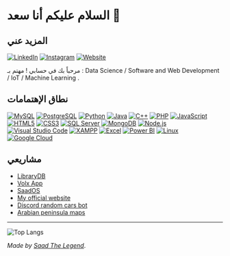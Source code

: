 # السلام عليكم أنا سعد 👋

## المزيد عني
[![LinkedIn](https://img.shields.io/badge/LinkedIn-%230077B5.svg?style=for-the-badge&logo=linkedin&logoColor=white)](https://www.linkedin.com/in/saadalmalki711/)
[![Instagram](https://img.shields.io/badge/Instagram-%23E4405F.svg?style=for-the-badge&logo=instagram&logoColor=white)](https://www.instagram.com/creator_sai711)
[![Website](https://img.shields.io/badge/Website-%2312100E.svg?style=for-the-badge&logo=google-chrome&logoColor=white)](https://saadthelegend.com)


مرحباً بك في حسابي ! مهتم بـ :
Data Science / Software and Web Development / IoT / Machine Learning .

## نطاق الإهتمامات

[![MySQL](https://img.shields.io/badge/-MySQL-005C84?style=flat-square&logo=mysql&logoColor=white)](https://www.mysql.com/)
[![PostgreSQL](https://img.shields.io/badge/-PostgreSQL-4169E1?style=flat-square&logo=postgresql&logoColor=white)](https://www.postgresql.org/)
[![Python](https://img.shields.io/badge/-Python-3776AB?style=flat-square&logo=python&logoColor=white)](https://www.python.org/)
[![Java](https://img.shields.io/badge/-Java-007396?style=flat-square&logo=java&logoColor=white)](https://www.java.com/)
[![C++](https://img.shields.io/badge/-C++-00599C?style=flat-square&logo=c%2B%2B&logoColor=white)](https://isocpp.org/)
[![PHP](https://img.shields.io/badge/PHP-777BB4?style=for-the-badge&logo=php&logoColor=white)](https://www.php.net/)
[![JavaScript](https://img.shields.io/badge/-JavaScript-F7DF1E?style=flat-square&logo=javascript&logoColor=black)](https://www.javascript.com/)
[![HTML5](https://img.shields.io/badge/-HTML5-E34F26?style=flat-square&logo=html5&logoColor=white)](https://developer.mozilla.org/en-US/docs/Web/Guide/HTML/HTML5)
[![CSS3](https://img.shields.io/badge/-CSS3-1572B6?style=flat-square&logo=css3&logoColor=white)](https://developer.mozilla.org/en-US/docs/Web/CSS)
[![SQL Server](https://img.shields.io/badge/-SQL%20Server-CC2927?style=flat-square&logo=microsoft-sql-server&logoColor=white)](https://www.microsoft.com/en-us/sql-server)
[![MongoDB](https://img.shields.io/badge/-MongoDB-47A248?style=flat-square&logo=mongodb&logoColor=white)](https://www.mongodb.com/)
[![Node.js](https://img.shields.io/badge/-Node.js-339933?style=flat-square&logo=node.js&logoColor=white)](https://nodejs.org/)
[![Visual Studio Code](https://img.shields.io/badge/-VS%20Code-007ACC?style=flat-square&logo=visual-studio-code&logoColor=white)](https://code.visualstudio.com/)
[![XAMPP](https://img.shields.io/badge/XAMPP-FB7A24?style=for-the-badge&logo=xampp&logoColor=white)](https://www.apachefriends.org/index.html)
[![Excel](https://img.shields.io/badge/Microsoft_Excel-217346?style=for-the-badge&logo=microsoft-excel&logoColor=white)](https://www.microsoft.com/en/microsoft-365/excel)
[![Power BI](https://img.shields.io/badge/Power%20BI-F2C811?style=flat-square&logo=power-bi&logoColor=black)](https://powerbi.microsoft.com/)
[![Linux](https://img.shields.io/badge/platform-Linux-orange?logo=linux)](https://www.linux.org/)
[![Google Cloud](https://img.shields.io/badge/-Google%20Cloud-4285F4?style=flat-square&logo=google-cloud&logoColor=white)](https://cloud.google.com/)



## مشاريعي
- [LibraryDB](https://github.com/Saad711T/LibraryDB)
- [Volx App](https://blockelteam.itch.io/volx-library)
- [SaadOS](https://github.com/Saad711T/SaadOS)
- [My official website](https://saadthelegend.com)
- [Discord random cars bot](https://github.com/Saad711T/randomcars)
- [Arabian peninsula maps](https://saadthelegend1.itch.io/arabianpeninsulamaps)




---

![Top Langs](https://github-readme-stats.vercel.app/api/top-langs/?username=Saad711T&layout=compact&theme=dark)




*Made by [Saad The Legend](https://github.com/Saad711T)*.
